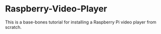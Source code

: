 # Raspberry-Video-Player
This is a base-bones tutorial for installing a Raspberry Pi video player from scratch.
